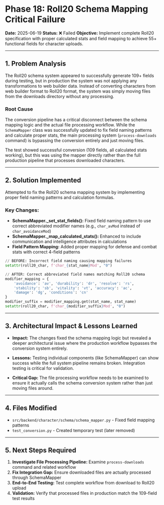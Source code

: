 # Phase 18: Roll20 Schema Mapping Critical Failure

**Date:** 2025-06-19
**Status:** ❌ Failed
**Objective:** Implement complete Roll20 specification with proper calculated stats and field mapping to achieve 55+ functional fields for character uploads.

---

## 1. Problem Analysis

The Roll20 schema system appeared to successfully generate 109+ fields during testing, but in production the system was not applying any transformations to web builder data. Instead of converting characters from web builder format to Roll20 format, the system was simply moving files from the downloads directory without any processing.

### Root Cause

The conversion pipeline has a critical disconnect between the schema mapping logic and the actual file processing workflow. While the `SchemaMapper` class was successfully updated to fix field naming patterns and calculate proper stats, the main processing system (`process-downloads` command) is bypassing the conversion entirely and just moving files.

The test showed successful conversion (109 fields, all calculated stats working), but this was using the mapper directly rather than the full production pipeline that processes downloaded characters.

---

## 2. Solution Implemented

Attempted to fix the Roll20 schema mapping system by implementing proper field naming patterns and calculation formulas.

### Key Changes:
* **SchemaMapper._set_stat_fields():** Fixed field naming pattern to use correct abbreviated modifier names (e.g., `char_avMod` instead of `char_avoidanceMod`)
* **SchemaMapper._map_calculated_stats():** Enhanced to include communication and intelligence attributes in calculations
* **Field Pattern Mapping:** Added proper mapping for defense and combat stats with correct 4-field patterns

```python
// BEFORE: Incorrect field naming causing mapping failures
setattr(roll20_char, f'char_{stat_name}Mod', "0")

// AFTER: Correct abbreviated field names matching Roll20 schema
modifier_mapping = {
    'avoidance': 'av', 'durability': 'dr', 'resolve': 'rs',
    'stability': 'sb', 'vitality': 'vt', 'accuracy': 'ac',
    'damage': 'dg', 'conditions': 'cn'
}
modifier_suffix = modifier_mapping.get(stat_name, stat_name)
setattr(roll20_char, f'char_{modifier_suffix}Mod', "0")
```

---

## 3. Architectural Impact & Lessons Learned

* **Impact:** The changes fixed the schema mapping logic but revealed a deeper architectural issue where the production workflow bypasses the conversion system entirely.

* **Lessons:** Testing individual components (like SchemaMapper) can show success while the full system pipeline remains broken. Integration testing is critical for validation.

* **Critical Gap:** The file processing workflow needs to be examined to ensure it actually calls the schema conversion system rather than just moving files around.

---

## 4. Files Modified

* `src/backend/character/schema/schema_mapper.py` - Fixed field mapping patterns
* `test_conversion.py` - Created temporary test (later removed)

---

## 5. Next Steps Required

1. **Investigate File Processing Pipeline:** Examine `process-downloads` command and related workflow
2. **Fix Integration Gap:** Ensure downloaded files are actually processed through SchemaMapper
3. **End-to-End Testing:** Test complete workflow from download to Roll20 upload
4. **Validation:** Verify that processed files in production match the 109-field test results